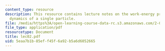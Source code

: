 ```yaml
---
content_type: resource
description: This resource contains lecture notes on the work-energy principle and
  dynamics of a single particle.
file: /media/https%3A/open-learning-course-data-rc.s3.amazonaws.com/2-003j-dynamics-and-control-i-spring-2007/5eaa7b1b85eff45f6a92b5a6d6052665_lec02.pdf
file_type: application/pdf
resourcetype: Document
title: lec02.pdf
uid: 5eaa7b1b-85ef-f45f-6a92-b5a6d6052665
---
```

